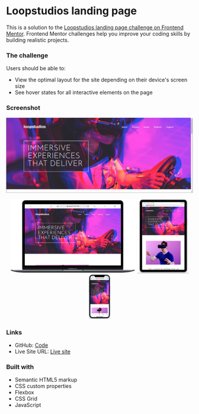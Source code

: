 # Loopstudios landing page

This is a solution to the [Loopstudios landing page challenge on Frontend Mentor](https://www.frontendmentor.io/challenges/loopstudios-landing-page-N88J5Onjw). Frontend Mentor challenges help you improve your coding skills by building realistic projects.

### The challenge

Users should be able to:

- View the optimal layout for the site depending on their device's screen size
- See hover states for all interactive elements on the page

### Screenshot

![Loopstudios landing page secreenshot](./public/images/screenshot.png)

<div align="center">
     <img src="./public/images/desktop.png" alt="Desktop view" width="340" height="200" />
     <img src="./public/images/tablet.png" alt="Tablet view" width="140" height="200" />
     <img src="./public/images/mobile.png" alt="Mobile view" width="60" height="120" />
</div>

### Links

- GitHub: [Code](https://your-solution-url.com)
- Live Site URL: [Live site](https://your-live-site-url.com)

### Built with

- Semantic HTML5 markup
- CSS custom properties
- Flexbox
- CSS Grid
- JavaScript
